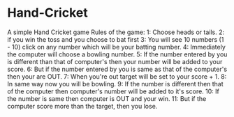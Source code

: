 # Hand-Cricket
A simple Hand Cricket game
Rules of the game: 
1: Choose heads or tails.
2: if you win the toss and you choose to bat first
3: You will see 10 numbers (1 - 10) click on any number which will be your batting number.
4: Immediately the computer will choose a bowling number.
5: If the number entered by you is different than that of computer's then your number will be added to your score.
6: But if the number entered by you is same as that of the computer's then your are OUT.
7: When you're out target will be set to your score + 1.
8: In same way now you will be bowling.
9: If the number is different then that of the computer then computer's number will be added to it's score.
10: If the number is same then computer is OUT and your win.
11: But if the computer score more than the target, then you lose.

